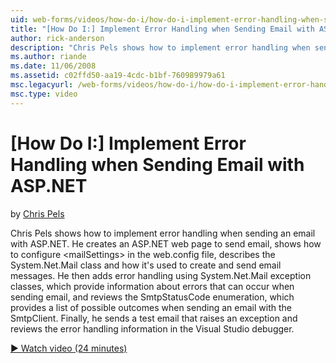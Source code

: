 ```yaml
---
uid: web-forms/videos/how-do-i/how-do-i-implement-error-handling-when-sending-email-with-aspnet
title: "[How Do I:] Implement Error Handling when Sending Email with ASP.NET | Microsoft Docs"
author: rick-anderson
description: "Chris Pels shows how to implement error handling when sending an email with ASP.NET. He creates an ASP.NET web page to send email, shows how to configure &lt..."
ms.author: riande
ms.date: 11/06/2008
ms.assetid: c02ffd50-aa19-4cdc-b1bf-760989979a61
msc.legacyurl: /web-forms/videos/how-do-i/how-do-i-implement-error-handling-when-sending-email-with-aspnet
msc.type: video
---
```

# [How Do I:] Implement Error Handling when Sending Email with ASP.NET

by [Chris Pels](https://twitter.com/chrispels)

Chris Pels shows how to implement error handling when sending an email with ASP.NET. He creates an ASP.NET web page to send email, shows how to configure &lt;mailSettings&gt; in the web.config file, describes the System.Net.Mail class and how it's used to create and send email messages. He then adds error handling using System.Net.Mail exception classes, which provide information about errors that can occur when sending email, and reviews the SmtpStatusCode enumeration, which provides a list of possible outcomes when sending an email with the SmtpClient. Finally, he sends a test email that raises an exception and reviews the error handling information in the Visual Studio debugger.

[&#9654; Watch video (24 minutes)](https://channel9.msdn.com/Blogs/ASP-NET-Site-Videos/how-do-i-implement-error-handling-when-sending-email-with-aspnet)
